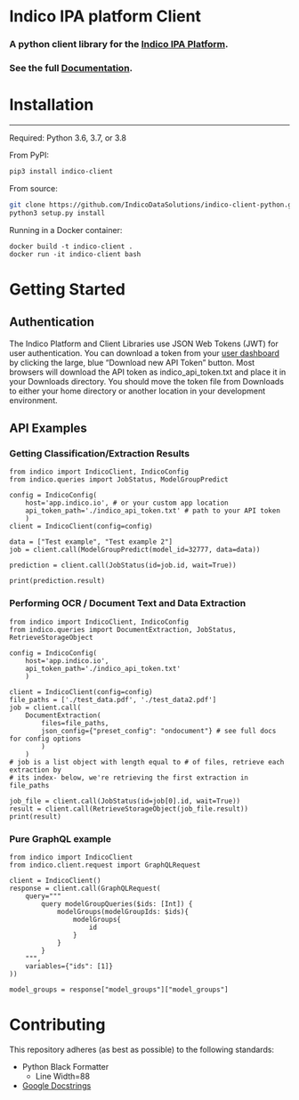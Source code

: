 # Indico IPA platform Client
### A python client library for the [Indico IPA Platform](https://app.indico.io/).
### See the full [Documentation](https://indicodatasolutions.github.io/indico-client-python/).

# Installation
--------------
Required: Python 3.6, 3.7, or 3.8

From PyPI:
```bash
pip3 install indico-client
```

From source:
```bash
git clone https://github.com/IndicoDataSolutions/indico-client-python.git
python3 setup.py install
```

Running in a Docker container:
```
docker build -t indico-client .
docker run -it indico-client bash
```

# Getting Started

## Authentication 

The Indico Platform and Client Libraries use JSON Web Tokens (JWT) for user 
authentication. You can download a token from your [user dashboard](https://app.indico.io/auth/user) by clicking the 
large, blue “Download new API Token” button. Most browsers will download the API token 
as indico_api_token.txt and place it in your Downloads directory. You should move the 
token file from Downloads to either your home directory or another location in your 
development environment.



## API Examples

### Getting Classification/Extraction Results
```python3
from indico import IndicoClient, IndicoConfig
from indico.queries import JobStatus, ModelGroupPredict

config = IndicoConfig(
    host='app.indico.io', # or your custom app location
    api_token_path='./indico_api_token.txt' # path to your API token
    )
client = IndicoClient(config=config)

data = ["Test example", "Test example 2"]
job = client.call(ModelGroupPredict(model_id=32777, data=data))

prediction = client.call(JobStatus(id=job.id, wait=True))

print(prediction.result)
```

### Performing OCR / Document Text and Data Extraction
``` python3 
from indico import IndicoClient, IndicoConfig
from indico.queries import DocumentExtraction, JobStatus, RetrieveStorageObject

config = IndicoConfig(
    host='app.indico.io',
    api_token_path='./indico_api_token.txt'
    )

client = IndicoClient(config=config)
file_paths = ['./test_data.pdf', './test_data2.pdf']
job = client.call(
    DocumentExtraction(
        files=file_paths, 
        json_config={"preset_config": "ondocument"} # see full docs for config options
        )
    )
# job is a list object with length equal to # of files, retrieve each extraction by 
# its index- below, we're retrieving the first extraction in file_paths

job_file = client.call(JobStatus(id=job[0].id, wait=True))
result = client.call(RetrieveStorageObject(job_file.result))
print(result)
```

### Pure GraphQL example
```
from indico import IndicoClient
from indico.client.request import GraphQLRequest

client = IndicoClient()
response = client.call(GraphQLRequest(
    query="""
        query modelGroupQueries($ids: [Int]) {
	        modelGroups(modelGroupIds: $ids){
                modelGroups{
                    id
                }
            }
        }
    """, 
    variables={"ids": [1]}
))

model_groups = response["model_groups"]["model_groups"]
```

# Contributing

This repository adheres (as best as possible) to the following standards:
 - Python Black Formatter
    - Line Width=88
 - [Google Docstrings](https://sphinxcontrib-napoleon.readthedocs.io/en/latest/example_google.html)
